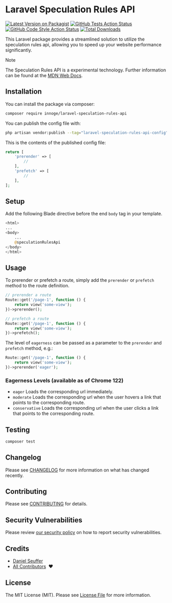 # Laravel Speculation Rules API

[![Latest Version on Packagist](https://img.shields.io/packagist/v/innoge/laravel-speculation-rules-api.svg?style=flat-square)](https://packagist.org/packages/innoge/laravel-speculation-rules-api)
[![GitHub Tests Action Status](https://img.shields.io/github/actions/workflow/status/innoge/laravel-speculation-rules-api/run-tests.yml?branch=main&label=tests&style=flat-square)](https://github.com/innoge/laravel-speculation-rules-api/actions?query=workflow%3Arun-tests+branch%3Amain)
[![GitHub Code Style Action Status](https://img.shields.io/github/actions/workflow/status/innoge/laravel-speculation-rules-api/fix-php-code-style-issues.yml?branch=main&label=code%20style&style=flat-square)](https://github.com/innoge/laravel-speculation-rules-api/actions?query=workflow%3A"Fix+PHP+code+style+issues"+branch%3Amain)
[![Total Downloads](https://img.shields.io/packagist/dt/innoge/laravel-speculation-rules-api.svg?style=flat-square)](https://packagist.org/packages/innoge/laravel-speculation-rules-api)

This Laravel package provides a streamlined solution to utilize the speculation rules api, allowing you to speed up your website performance significantly.

> [!NOTE]
> The Speculation Rules API is a experimental technology. Further information can be found at the [MDN Web Docs](https://developer.mozilla.org/en-US/docs/Web/API/Speculation_Rules_API).

## Installation

You can install the package via composer:

```bash
composer require innoge/laravel-speculation-rules-api
```

You can publish the config file with:

```bash
php artisan vendor:publish --tag="laravel-speculation-rules-api-config"
```

This is the contents of the published config file:

```php
return [
    'prerender' => [
        //
    ],
    'prefetch' => [
        //
    ],
];

```

## Setup

Add the following Blade directive before the end `body` tag in your template.

```php
<html>
...
<body>
    ...
    @speculationRulesApi
</body>
</html>
```

## Usage

To prerender or prefetch a route, simply add the `prerender` or `prefetch` method to the route definition.

```php
// prerender a route
Route::get('/page-1', function () {
    return view('some-view');
})->prerender();

// prefetch a route
Route::get('/page-1', function () {
    return view('some-view');
})->prefetch();
```

The level of `eagerness` can be passed as a parameter to the `prerender` and `prefetch` method, e.g.:

```php
Route::get('/page-1', function () {
    return view('some-view');
})->prerender('eager');
```

### Eagerness Levels (available as of Chrome 122)

- `eager` Loads the corresponding url immediately.
- `moderate` Loads the corresponding url when the user hovers a link that points to the corresponding route.
- `conservative` Loads the corresponding url when the user clicks a link that points to the corresponding route.

## Testing

```bash
composer test
```

## Changelog

Please see [CHANGELOG](CHANGELOG.md) for more information on what has changed recently.

## Contributing

Please see [CONTRIBUTING](CONTRIBUTING.md) for details.

## Security Vulnerabilities

Please review [our security policy](../../security/policy) on how to report security vulnerabilities.

## Credits

- [Daniel Seuffer](https://github.com/authanram)
- [All Contributors](../../contributors) &nbsp;❤️

## License

The MIT License (MIT). Please see [License File](LICENSE.md) for more information.
